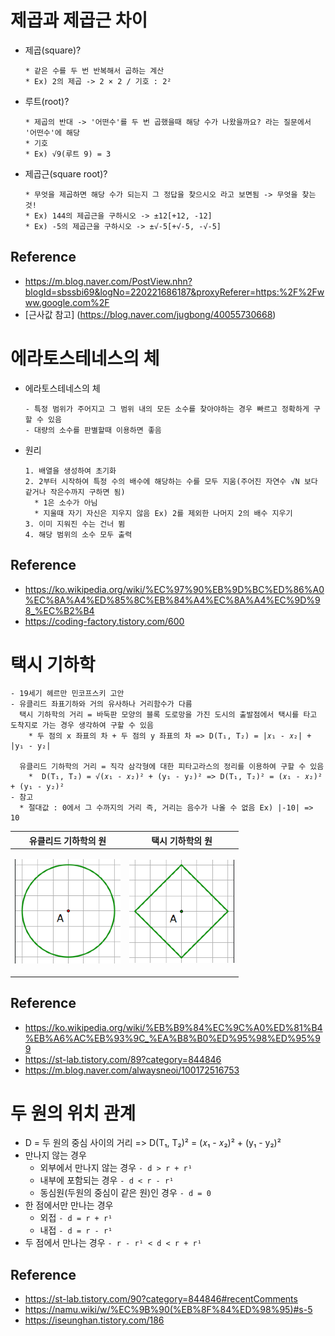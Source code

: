 # 제곱과 제곱근 차이
  - 제곱(square)?
    ```
    * 같은 수를 두 번 반복해서 곱하는 계산
    * Ex) 2의 제곱 -> 2 × 2 / 기호 : 2²
  - 루트(root)?
    ```
    * 제곱의 반대 -> '어떤수'를 두 번 곱했을때 해당 수가 나왔을까요? 라는 질문에서 '어떤수'에 해당
    * 기호
    * Ex) √9(루트 9) = 3
  - 제곱근(square root)?
    ```
    * 무엇을 제곱하면 해당 수가 되는지 그 정답을 찾으시오 라고 보면됨 -> 무엇을 찾는 것!
    * Ex) 144의 제곱근을 구하시오 -> ±12[+12, -12]
    * Ex) -5의 제곱근을 구하시오 -> ±√-5[+√-5, -√-5]
## Reference
  - https://m.blog.naver.com/PostView.nhn?blogId=sbssbi69&logNo=220221686187&proxyReferer=https:%2F%2Fwww.google.com%2F
  - [근사값 참고] (https://blog.naver.com/jugbong/40055730668)
    
# 에라토스테네스의 체
  - 에라토스테네스의 체
    ```
    - 특정 범위가 주어지고 그 범위 내의 모든 소수를 찾아야하는 경우 빠르고 정확하게 구할 수 있음
    - 대량의 소수를 판별할때 이용하면 좋음  
  - 원리
    ```
    1. 배열을 생성하여 초기화
    2. 2부터 시작하여 특정 수의 배수에 해당하는 수를 모두 지움(주어진 자연수 √N 보다 같거나 작은수까지 구하면 됨)
      * 1은 소수가 아님
      * 지울때 자기 자신은 지우지 않음 Ex) 2를 제외한 나머지 2의 배수 지우기
    3. 이미 지워진 수는 건너 뜀
    4. 해당 범위의 소수 모두 출력
## Reference
  - https://ko.wikipedia.org/wiki/%EC%97%90%EB%9D%BC%ED%86%A0%EC%8A%A4%ED%85%8C%EB%84%A4%EC%8A%A4%EC%9D%98_%EC%B2%B4
  - https://coding-factory.tistory.com/600
  
# 택시 기하학
  ```
  - 19세기 헤르만 민코프스키 고안
  - 유클리드 좌표기하와 거의 유사하나 거리함수가 다름
    택시 기하학의 거리 = 바둑판 모양의 블록 도로망을 가진 도시의 출발점에서 택시를 타고 도착지로 가는 경우 생각하여 구할 수 있음
      * 두 점의 x 좌표의 차 + 두 점의 y 좌표의 차 => D(T₁, T₂) = |𝑥₁ - 𝑥₂| + |y₁ - y₂|
    
    유클리드 기하학의 거리 = 직각 삼각형에 대한 피타고라스의 정리를 이용하여 구할 수 있음
      *  D(T₁, T₂) = √(𝑥₁ - 𝑥₂)² + (y₁ - y₂)² => D(T₁, T₂)² = (𝑥₁ - 𝑥₂)² + (y₁ - y₂)²
  - 참고
    * 절대값 : 0에서 그 수까지의 거리 즉, 거리는 음수가 나올 수 없음 Ex) |-10| => 10
  ```
  
  |유클리드 기하학의 원|택시 기하학의 원|
  |:---:|:---:|
  |<p align="center"><img src="/img/Math/ucle_circle.png" width="100%" height="100%" title="유클리드 기하학의 원"></img></p>|<p align="center"><img src="/img/Math/taxi_circle.png" width="100%" height="100%" title="택시 기하학의 원"></img></p>|
  
## Reference
  - https://ko.wikipedia.org/wiki/%EB%B9%84%EC%9C%A0%ED%81%B4%EB%A6%AC%EB%93%9C_%EA%B8%B0%ED%95%98%ED%95%99
  - https://st-lab.tistory.com/89?category=844846
  - https://m.blog.naver.com/alwaysneoi/100172516753

# 두 원의 위치 관계
  - D = 두 원의 중심 사이의 거리 => D(T₁, T₂)² = (𝑥₁ - 𝑥₂)² + (y₁ - y₂)²
  - 만나지 않는 경우
    * 외부에서 만나지 않는 경우
      `- d > r + r¹`
    * 내부에 포함되는 경우
      `- d < r - r¹`
    * 동심원(두원의 중심이 같은 원)인 경우
      `- d = 0`
  - 한 점에서만 만나는 경우
    * 외접
      `- d = r + r¹`
    * 내접
      `- d = r - r¹`
  - 두 점에서 만나는 경우
    `- r - r¹ < d < r + r¹`
## Reference
  - https://st-lab.tistory.com/90?category=844846#recentComments
  - https://namu.wiki/w/%EC%9B%90(%EB%8F%84%ED%98%95)#s-5
  - https://iseunghan.tistory.com/186
  
